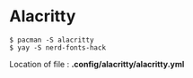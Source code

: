 # Alacritty

```
$ pacman -S alacritty
$ yay -S nerd-fonts-hack
```

Location of file : **.config/alacritty/alacritty.yml**
